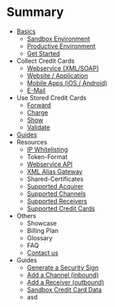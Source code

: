 # Summary

* [Basics](README.md)
   * [Sandbox Environment](live_mode-test.md)
   * [Productive Environment](introduction.md)
   * [Get Started](get_started.md)
* Collect Credit Cards
   * [Webservice (XML/SOAP)](webservice.md)
   * [Website / Application](website-application.md)
   * [Mobile Apps (iOS / Android)](mobile-app.md)
   * [E-Mail](e-mail.md)
* Use Stored Credit Cards
   * [Forward](forward.md)
   * [Charge](charge.md)
   * [Show](show.md)
   * [Validate](validate.md)
* [Guides](guides.md)
* Resources
   * [IP Whitelisting](ip_whitelisting.md)
   * Token-Format
   * [Webservice API](webservice_api.md)
   * [XML Alias Gateway](xml_alias_gateway.md)
   * Shared-Certificates
   * [Supported Acquirer](supported_acquirer.md)
   * [Supported Channels](supported_channels.md)
   * [Supported Receivers](supported_receivers.md)
   * [Supported Credit Cards](supported_credit_cards.md)
* Others
   * Showcase
   * Billing Plan
   * Glossary
   * FAQ
   * [Contact us](contact_us.md)
* Guides
   * [Generate a Security Sign](generate_a_security_sign.md)
   * [Add a Channel (inbound)](add_a_channel_inbound.md)
   * [Add a Receiver (outbound)](add_a_receiver_outbound.md)
   * [Sandbox Credit Card Data](test_credit_card_number.md)
   * asd

